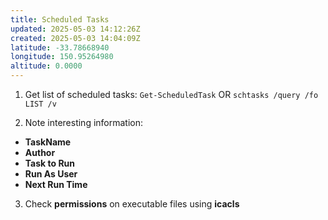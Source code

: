 ```yaml
---
title: Scheduled Tasks
updated: 2025-05-03 14:12:26Z
created: 2025-05-03 14:04:09Z
latitude: -33.78668940
longitude: 150.95264980
altitude: 0.0000
---
```


1. Get list of scheduled tasks:
`Get-ScheduledTask` 
OR
`schtasks /query /fo LIST /v`

2. Note interesting information:
- **TaskName**
- **Author**
- **Task to Run**
- **Run As User**
- **Next Run Time**

3. Check **permissions** on executable files using **icacls**
